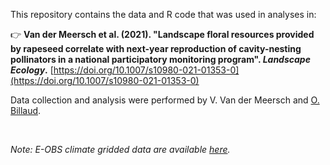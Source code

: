 This repository contains the data and R code that was used in analyses in:

👉 **Van der Meersch et al. (2021). "Landscape floral resources provided by rapeseed correlate with next-year reproduction of cavity-nesting pollinators in a national participatory monitoring program". *Landscape Ecology*.** [https://doi.org/10.1007/s10980-021-01353-0](https://doi.org/10.1007/s10980-021-01353-0)

Data collection and analysis were performed by V. Van der Meersch and [O. Billaud](https://www.researchgate.net/profile/Olivier-Billaud).
 
&nbsp; 


_Note: E-OBS climate gridded data are available [here](https://www.ecad.eu/download/ensembles/download.php)._
